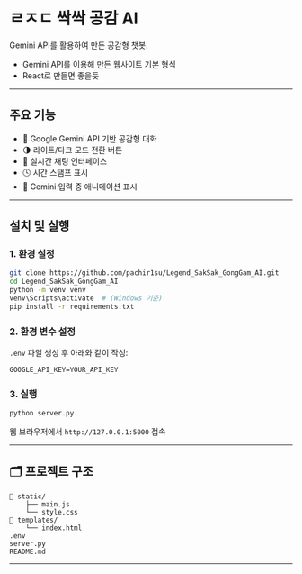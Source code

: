 # ㄹㅈㄷ 싹싹 공감 AI 

Gemini API를 활용하여 만든 공감형 챗봇. 

- Gemini API를 이용해 만든 웹사이트 기본 형식
- React로 만들면 좋을듯

---

## 주요 기능

- 🤖 Google Gemini API 기반 공감형 대화
- 🌗 라이트/다크 모드 전환 버튼
- 💬 실시간 채팅 인터페이스
- 🕓 시간 스탬프 표시
- 🔄 Gemini 입력 중 애니메이션 표시

---

## 설치 및 실행

### 1. 환경 설정
```bash
git clone https://github.com/pachir1su/Legend_SakSak_GongGam_AI.git
cd Legend_SakSak_GongGam_AI
python -m venv venv
venv\Scripts\activate  # (Windows 기준)
pip install -r requirements.txt
```

### 2. 환경 변수 설정

`.env` 파일 생성 후 아래와 같이 작성:

```
GOOGLE_API_KEY=YOUR_API_KEY
```

### 3. 실행
```bash
python server.py
```

웹 브라우저에서 `http://127.0.0.1:5000` 접속

---

## 🗂️ 프로젝트 구조

```
📁 static/
    ├── main.js
    └── style.css
📁 templates/
    └── index.html
.env
server.py
README.md
```

---
